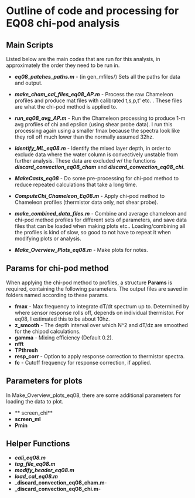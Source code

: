 
# Outline of code and processing for EQ08 chi-pod analysis

## Main Scripts
Listed below are the main codes that are run for this analysis, in approximately the order they need to be run in. 

-  _**eq08_patches_paths.m**_ - (in gen_mfiles/) Sets all the paths for data and output.

-  _**make_cham_cal_files_eq08_AP.m**_ - Process the raw Chameleon profiles and produce mat files with calibrated t,s,p,t' etc. . These files are what the chi-pod method is applied to.

-  _**run_eq08_avg_AP.m**_ - Run the Chameleon processing to produce 1-m avg profiles of chi and epsilon (using shear probe data). I run this processing again using a smaller fmax because the spectra look like they roll off much lower than the normally assumed 32hz.

- _**Identify_ML_eq08.m**_ - Identify the mixed layer depth, in order to exclude data where the water column is convectively unstable from further analysis. These data are excluded w/ the functions _**discard_convection_eq08_cham**_ and _**discard_convection_eq08_chi**_.

- _**MakeCasts_eq08**_ - Do some pre-processing for chi-pod method to reduce repeated calculations that take a long time.

-  _**ComputeChi_Chameleon_Eq08.m**_  - Apply chi-pod method to Chameleon profiles (thermistor data only, not shear probe).

- _**make_combined_data_files.m**_  - Combine and average chameleon and chi-pod method profiles for different sets of parameters, and save data files that can be loaded when making plots etc.. Loading/combining all the profiles is kind of slow, so good to not have to repeat it when modifying plots or analysis.

-  _**Make_Overview_Plots_eq08.m**_ - Make plots for notes.


## Params for chi-pod method
When applying the chi-pod method to profiles, a structure **Params** is required, containing the following parameters. The output files are saved in folders named according to these params.
- **fmax** - Max frequency to integrate dT/dt spectrum up to. Determined by where sensor response rolls off, depends on individual thermistor. For eq08, I estimated this to be about 10hz.
- **z_smooth** - The depth interval over which N^2 and dT/dz are smoothed for the chipod calculations.
- **gamma** - Mixing efficiency (Default 0.2).
- **nfft**
- **TPthresh**
- **resp_corr** - Option to apply response correction to thermistor spectra. 
- **fc** - Cutoff frequency for response correction, if applied.

## Parameters for plots
In Make_Overview_plots_eq08, there are some additional parameters for loading the data to plot.
- ** screen_chi**
- **screen_ml**
- **Pmin**

## Helper Functions

- _**cali_eq08.m**_
- _**tag_file_eq08.m**_
- _**modify_header_eq08.m**_
- _**load_cal_eq08.m**_
- _**discard_convection_eq08_cham.m**-
- _**discard_convection_eq08_chi.m**-
